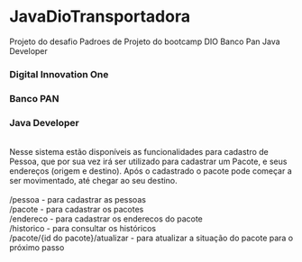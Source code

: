 # JavaDioTransportadora

Projeto do desafio Padroes de Projeto do bootcamp DIO Banco Pan Java Developer

### Digital Innovation One
### Banco PAN
### Java Developer
</br>
Nesse sistema estão disponíveis as funcionalidades para cadastro de Pessoa,
que por sua vez irá ser utilizado para cadastrar um Pacote, e seus endereços (origem e destino).
Após o cadastrado o pacote pode começar a ser movimentado, até chegar ao seu destino. </br>
</br>
/pessoa - para cadastrar as pessoas </br>
/pacote - para cadastrar os pacotes </br>
/endereco - para cadastrar os enderecos do pacote </br>
/historico - para consultar os históricos </br>
/pacote/{id do pacote}/atualizar - para atualizar a situação do pacote para o próximo passo </br>

